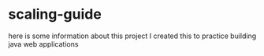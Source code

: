# scaling-guide
here is some information about this project
I created this to practice building java web applications
